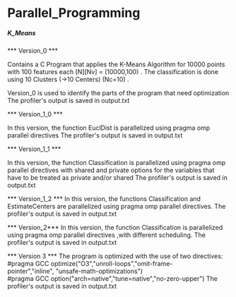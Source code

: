 # Parallel_Programming

 ##### K_Means #####

*** Version_0 ***

Contains a C Program that applies the K-Means Algorithm for 10000 points with 100 features 
each [N][Nv] = (10000,100) . The classification is done using 10 Clusters (→10 Centers)  (Nc=10) . 


Version_0 is used to identify the parts of the program that need optimization 
The profiler's output is saved in output.txt



*** Version_1_0 *** 

In this version, the function EuclDist is parallelized using pragma omp parallel directives 
The profiler's output is saved in output.txt


*** Version_1_1 *** 

In this version, the function Classification is parallelized using pragma omp parallel directives with shared and private options for the variables that have to be treated as private and/or shared 
The profiler's output is saved in output.txt

*** Version_1_2 ***
In this version, the functions Classification and EstimateCenters are parallelized using pragma omp parallel directives. The profiler's output is saved in output.txt

*** Version_2***
In this version, the function Classification is parallelized using pragma omp parallel directives ,with different scheduling. The profiler's output is saved in output.txt


*** Version 3 ***
The program is optimized with the use of two directives:
  #pragma GCC optimize("O3","unroll-loops","omit-frame-pointer","inline", "unsafe-math-optimizations")
  #pragma GCC option("arch=native","tune=native","no-zero-upper") 
The profiler's output is saved in output.txt

